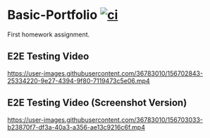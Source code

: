 # Basic-Portfolio [![ci](https://github.com/answebdev/BasicPortfolio/actions/workflows/cy.yaml/badge.svg?branch=master)](https://github.com/answebdev/BasicPortfolio/actions/workflows/cy.yaml)

First homework assignment.

## E2E Testing Video

https://user-images.githubusercontent.com/36783010/156702843-25334220-9e27-4394-9f80-7119473c5e06.mp4

## E2E Testing Video (Screenshot Version)

https://user-images.githubusercontent.com/36783010/156703033-b23870f7-df3a-40a3-a356-ae13c9216c6f.mp4

